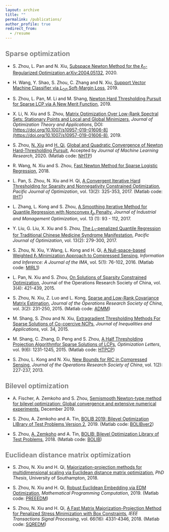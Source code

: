 ```yaml
---
layout: archive
title: ""
permalink: /publications/
author_profile: true
redirect_from:
  - /resume
---
```


<span style="color:grey">Sparse optimization</span>
---
  * S. Zhou, L. Pan and N. Xiu, [Subspace Newton Method  for the $\ell_0$-Regularized Optimization](https://www.researchgate.net/publication/340563338),[arXiv:2004.05132](https://arxiv.org/abs/2004.05132), 2020. 

* H. Wang, Y. Shao, S. Zhou, C. Zhang and N. Xiu, [Support Vector Machine Classifier via $L_{0/1}$ Soft-Margin Loss](https://www.researchgate.net/publication/338717629_Support_Vector_Machine_Classifier_via_L_01_Soft-Margin_Loss), 2019. 

* S. Zhou, L. Pan, M. Li and M. Shang, [Newton Hard Thresholding Pursuit for Sparse LCP via A New Merit Function](https://www.researchgate.net/publication/337948990), 2019. 

* X. Li, N. Xiu and S. Zhou, [Matrix Optimization Over Low-Rank Spectral Sets: Stationary Points and Local and Global Minimizers](https://link.springer.com/article/10.1007%2Fs10957-019-01606-8), *Journal of Optimization Theory and Applications*, DOI:
[https://doi.org/10.1007/s10957-019-01606-8](https://doi.org/10.1007/s10957-019-01606-8), 2019. 

* S. Zhou, [N. Xiu](http://en.sci.njtu.edu.cn/Faculty/phdsupervisor/12002.htm) and [H. Qi](http://www.personal.soton.ac.uk/hdqi/), [Global and Quadratic Convergence of Newton Hard-Thresholding Pursuit](https://arxiv.org/abs/1901.02763), Accepted by *Journal of Machine Learning Research*, 2020. (Matlab code: [NHTP](https://github.com/ShenglongZhou/NHTPver2))

*  R. Wang, N. Xiu and S. Zhou, [Fast Newton Method for Sparse Logistic Regression](https://arxiv.org/abs/1901.02768), 2018.
 
 * L. Pan, S. Zhou, N. Xiu and H. Qi, [A Convergent Iterative Hard Thresholding for Sparsity and Nonnegativity
Constrained Optimization](https://www.researchgate.net/publication/299519906), *Pacific Journal of Optimization*, vol. 13(2): 325-353, 2017. (Matlab code:  [IIHT](https://github.com/ShenglongZhou/IIHT))

* L. Zhang, L. Kong and S. Zhou, [A Smoothing Iterative Method for Quantile Regression with Nonconvex
$\ell_p$ Penalty](https://aimsciences.org/article/doi/10.3934/jimo.2016006), *Journal of Industrial and Management Optimization*, vol. 13 (1): 93 - 112, 2017.

* Y. Liu, G. Liu, X. Xiu and S. Zhou, [The $L_1$-penalized Quantile Regression for Traditional Chinese
Medicine Syndrome Manifestation](http://www.ybook.co.jp/online2/oppjo/vol13/p279.html), *Pacific Journal of Optimization*, vol. 13(2): 279-300, 2017.

* S. Zhou, N. Xiu, Y.Wang, L. Kong and H. Qi, [A Null-space-based Weighted $\ell_1$ Minimization Approach
 to Compressed Sensing](https://academic.oup.com/imaiai/article/5/1/76/2357109), *Information and Inference: A Journal of the IMA*, vol. 5(1): 76-102, 2016. (Matlab code:  [MIRL1](https://github.com/ShenglongZhou/MIRL1))

* L. Pan, N. Xiu and S. Zhou, [On Solutions of Sparsity Constrained Optimization](https://link.springer.com/article/10.1007/s40305-015-0101-3), Journal of the Operations Research Society of China, vol. 3(4): 421-439, 2015.

* S. Zhou, N. Xiu, Z. Luo and L. Kong, [Sparse and Low-Rank Covariance Matrix Estimation](https://link.springer.com/article/10.1007/s40305-014-0058-7), *Journal of
the Operations Research Society of China*, vol. 3(2): 231-250, 2015.  (Matlab code:  [ADMM](/files/Sparse-and-low-rank-covariance-matrix-estimation.zip))

* M. Shang, S. Zhou and N. Xiu, [Extragradient Thresholding Methods For Sparse Solutions of Co-coercive
NCPs](https://journalofinequalitiesandapplications.springeropen.com/articles/10.1186/s13660-015-0551-5), *Journal of Inequalities and Applications*, vol. 34, 2015.

* M. Shang, C. Zhang, D. Peng and S. Zhou, [A Half Thresholding Projection Algorithmfor Sparse Solutions
of LCPs](https://www.infona.pl/resource/bwmeta1.element.springer-doi-10_1007-S11590-014-0834-7), *Optimization Letters*, vol. 9(6): 1231-1245, 2015. (Matlab code:  [HTPCP](https://github.com/ShenglongZhou/HTPCP))

* S. Zhou, L. Kong and N. Xiu, [New Bounds for RIC in Compressed Sensing](https://link.springer.com/article/10.1007/s40305-013-0013-z), *Journal of the Operations Research Society of China*, vol. 1(2): 227-237, 2013.


<span style="color:grey">Bilevel optimization </span>
---

* A. Fischer, A. Zemkoho and S. Zhou, [Semismooth Newton-type method for bilevel optimization: Global convergence and extensive numerical experiments](https://www.researchgate.net/publication/337943979), December 2019. 


* S. Zhou, A. Zemkoho and A. Tin, [BOLIB 2019: Bilevel Optimization LIBrary
of Test Problems Version 2](https://biopt.github.io/files/Paper.pdf), 2019. (Matlab code: [BOLIBver2](https://biopt.github.io/bolib/))

* S. Zhou, [A. Zemkoho](http://www.southampton.ac.uk/~abz1e14/)  and A. Tin, [BOLIB: Bilevel Optimization Library of Test Problems](https://arxiv.org/abs/1812.00230), 2018. (Matlab code: [BOLIB](https://github.com/ShenglongZhou/BOLIB))

<span style="color:grey">Euclidean distance matrix optimization </span> 
---
* S. Zhou, N. Xiu and H. Qi, [Majorization-projection methods for multidimensional scaling via Euclidean distance matrix optimization](https://eprints.soton.ac.uk/429739/), *PhD Thesis*, University of Southampton, 2018. 

* S. Zhou, N. Xiu and H. Qi, [Robust Euclidean Embedding via EDM Optimization](https://link.springer.com/article/10.1007/s12532-019-00168-0), *Mathematical Programming Computation*, 2019. (Matlab code: [PREEEDM](https://github.com/ShenglongZhou/PREEEDM))

* S. Zhou, N. Xiu and H. Qi, [A Fast Matrix Majorization-Projection Method for Penalized Stress Minimization
with Box Constraints](https://ieeexplore.ieee.org/document/8399531), *IEEE Transactions Signal Processing*, vol. 66(16): 4331-4346, 2018. (Matlab code: [SQREDM](https://github.com/ShenglongZhou/SQREDM))
